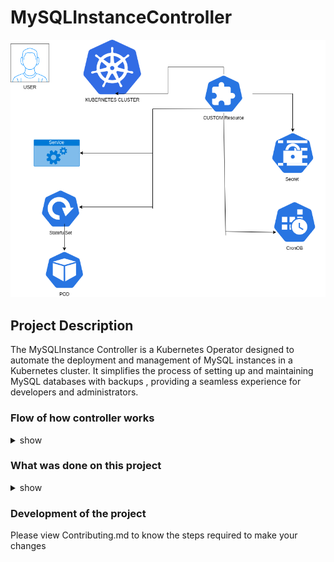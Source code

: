# MySQLInstanceController

![Architecture Image](/images/mysqlinstance.drawio.png)

## Project Description

The MySQLInstance Controller is a Kubernetes Operator designed to automate the deployment and management of MySQL instances in a Kubernetes cluster. It simplifies the process of setting up and maintaining MySQL databases with backups , providing a seamless experience for developers and administrators. 

### Flow of how controller works

<details><summary>show</summary>
<p>

```bash
- Custom Resource Definition (CRD):
The project defines a new custom resource named MySQLInstance. This custom resource allows users to specify the configuration details of their MySQL instances, such as version, storage requirements, and backup preferences.

- Reconciliation Logic:
The core of the Operator is the reconciliation loop, which continuously ensures that the actual state of the system matches the desired state defined in the MySQLInstance custom resource's spec. In each iteration, the Operator compares the current state of the resources with the desired state and takes corrective actions as needed.

- StatefulSet Creation:
When a new MySQLInstance custom resource is created, the Operator generates a StatefulSet manifest based on the specifications provided in the resource's spec. The StatefulSet defines the MySQL pods and their persistent storage.

- Service Creation:
The Operator creates a Service to expose the MySQL pods within the Kubernetes cluster. The Service allows other applications to interact with the MySQL database using the appropriate endpoint and port.

- Secrets Management:
For secure communication with MySQL pods, the Operator creates and manages Kubernetes Secrets containing credentials, such as the MySQL root password. These Secrets are used by the MySQL pods for authentication.

- Backup Scheduler:
The MySQLInstance custom resource allows users to specify whether backups are required for their MySQL instances. If backups are enabled, the Operator sets up a backup schedule using Kubernetes CronJobs.

- Backup Logic:
When the backup schedule is triggered, the Operator orchestrates the backup process for the MySQL instances. It interacts with the MySQL pods, using the credentials from the Secrets, and performs a backup using either mysqldump or a custom backup tool.
```

</p>
</details>

### What was done on this project

<details><summary>show</summary>
<p>

```bash

- Custom Resource Definition:
A new CRD named MySQLInstance was defined to represent MySQL instances and their configuration, including backup preferences.

- Operator Implementation:
The Operator implementation includes the main reconciliation loop to manage the MySQLInstance resources and create the associated resources (StatefulSet, Service, Secrets, and CronJobs) based on the provided specifications.

- Backup and Secrets Management:
The Operator was designed to interact with MySQL instances and manage backup jobs using Kubernetes CronJobs. It also created and managed Kubernetes Secrets for credentials.

- RBAC and Permissions:
Appropriate RBAC permissions were added to the Operator to ensure it has the required access to manage the necessary resources.
```
</p>
</details>

### Development of the project

Please view Contributing.md to know the steps required to make your changes
